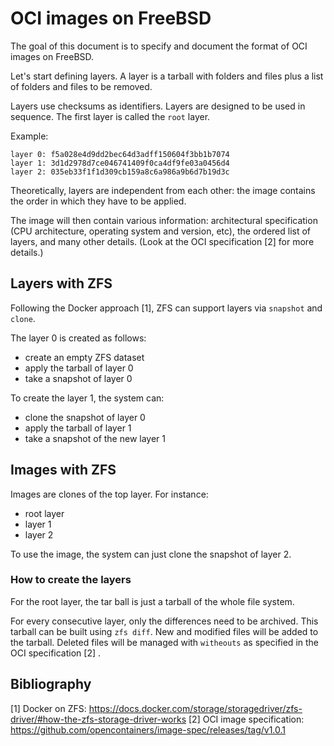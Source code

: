 # OCI images on FreeBSD

The goal of this document is to specify and document the format of OCI images on FreeBSD.

Let's start defining layers. A layer is a tarball with folders and files plus a list of folders and files to be removed.

Layers use checksums as identifiers.
Layers are designed to be used in sequence. The first layer is called the `root` layer.

Example:

```
layer 0: f5a028e4d9dd2bec64d3adff150604f3bb1b7074
layer 1: 3d1d2978d7ce046741409f0ca4df9fe03a0456d4
layer 2: 035eb33f1f1d309cb159a8c6a986a9b6d7b19d3c
```

Theoretically, layers are independent from each other: the image contains the order in which they have to be applied.

The image will then contain various information: architectural specification (CPU architecture, operating system and version, etc), the ordered list of layers, and many other details. (Look at the OCI specification [2] for more details.)

## Layers with ZFS

Following the Docker approach [1], ZFS can support layers via `snapshot` and `clone`.

The layer 0 is created as follows:

* create an empty ZFS dataset
* apply the tarball of layer 0
* take a snapshot of layer 0

To create the layer 1, the system can:

* clone the snapshot of layer 0
* apply the tarball of layer 1
* take a snapshot of the new layer 1

## Images with ZFS

Images are clones of the top layer. For instance:

* root layer
* layer 1
* layer 2

To use the image, the system can just clone the snapshot of layer 2.

### How to create the layers

For the root layer, the tar ball is just a tarball of the whole file system.

For every consecutive layer, only the differences need to be archived. This tarball can be built using `zfs diff`.
New and modified files will be added to the tarball. Deleted files will be managed with `witheouts` as specified in the OCI specification [2] .

## Bibliography

[1] Docker on ZFS: https://docs.docker.com/storage/storagedriver/zfs-driver/#how-the-zfs-storage-driver-works
[2] OCI image specification: https://github.com/opencontainers/image-spec/releases/tag/v1.0.1

